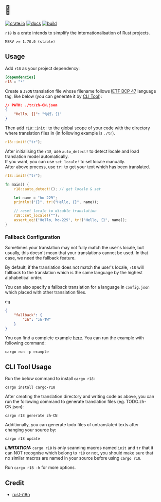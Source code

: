 # 🔞

[![crate.io](https://img.shields.io/crates/v/r18.svg)](https://crates.io/crates/r18)
[![docs](https://docs.rs/r18/badge.svg)](https://docs.rs/r18)
[![build](https://github.com/Limit-LAB/r18/actions/workflows/rust.yml/badge.svg)](https://github.com/Limit-LAB/r18/actions/workflows/rust.yml)

`r18` is a crate intends to simplify the internationalisation of Rust projects.

`MSRV >= 1.70.0 (stable)`

## Usage

Add `r18` as your project dependency:

```toml
[dependencies]
r18 = "*"
```

Create a `JSON` translation file whose filename follows [IETF BCP 47](https://www.wikiwand.com/en/IETF_language_tag) language tag, like below
(you can generate it by [CLI Tool](#cli-tool-usage)):

```json
// PATH: ./tr/zh-CN.json
{
    "Hello, {}": "你好，{}"
}
```

Then add `r18::init!` to the global scope of your code with the directory where translation files in (in following example is `./tr`).

```rust
r18::init!("tr");
```

After initialising the `r18`, use `auto_detect!` to detect locale and load translation model automatically.  
If you want, you can use `set_locale!` to set locale manually.  
After above process, use `tr!` to get your text which has been translated.

```rust
r18::init!("tr");

fn main() {
    r18::auto_detect!(); // get locale & set

    let name = "ho-229";
    println!("{}", tr!("Hello, {}", name));

    // reset locale to disable translation
    r18::set_locale!("");
    assert_eq!("Hello, ho-229", tr!("Hello, {}", name));
}
```

### Fallback Configuration

Sometimes your translation may not fully match the user's locale, but usually, this doesn't mean that your translations cannot be used. In that case, we need the fallback feature.

By default, if the translation does not match the user's locale, `r18` will fallback to the translation which is the same language by the highest alphabetical order.

You can also specify a fallback translation for a language in `config.json` which placed with other translation files.

eg.

```json
{
    "fallback": {
        "zh": "zh-TW"
    }
}
```

You can find a complete example [here](./example/). You can run the example with following command:

```shell
cargo run -p example
```

## CLI Tool Usage

Run the below command to install `cargo r18`:

```shell
cargo install cargo-r18
```

After creating the translation directory and writing code as above, you can run the following command to
generate translation files (eg. TODO.zh-CN.json):

```shell
cargo r18 generate zh-CN
```

Additionally, you can generate todo files of untranslated texts after changing your source by:

```shell
cargo r18 update
```

***LIMITATION:*** `cargo r18` is only scanning macros named `init` and `tr` that it can NOT recognise which belong to `r18` or not,
you should make sure that no similar macros are named in your source before using `cargo r18`.

Run `cargo r18 -h` for more options.

## Credit

* [rust-i18n](https://github.com/longbridgeapp/rust-i18n)
